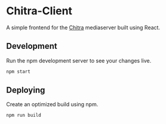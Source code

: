 # Chitra-Client
A simple frontend for the [Chitra](https://github.com/archit-p/chitra) mediaserver built using React.

## Development
Run the npm development server to see your changes live.
```bash
npm start
```

## Deploying
Create an optimized build using npm.
```bash
npm run build
```
